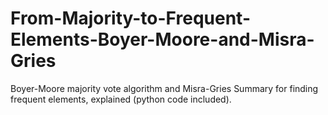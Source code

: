 # From-Majority-to-Frequent-Elements-Boyer-Moore-and-Misra-Gries
Boyer-Moore majority vote algorithm and Misra-Gries Summary for finding frequent elements, explained (python code included).
